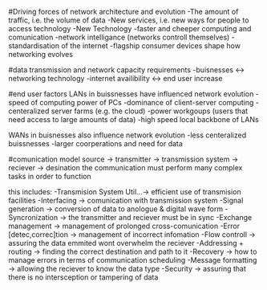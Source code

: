 #Driving forces of network architecture and evolution
-The amount of traffic, i.e. the volume of data
-New services, i.e. new ways for people to access technology
-New Technology
	-faster and cheeper computing and comunication
	-network intelligance (networks controll themselves)
	-standardisation of the internet
	-flagship consumer devices shape how networking evolves

#data transmission and network capacity requirements
-buisnesses <-> networking technology
-internet availibility <-> end user increase

#end user factors
LANs in buissnesses have influenced network evolution
-speed of computing power of PCs
-dominance of client-server computing
-centeralized server farms (e.g. the cloud)
-power workgoups (users that need access to large amounts of data)
-high speed local backbone of LANs

WANs in buisnesses also influence network evolution
-less centeralized buissnesses
-larger coorperations and need for data

#comunication model
source -> transmitter -> transmission system -> reciever -> desination
the communication must perform many complex tasks in order to function

this includes:
-Transmision System Util...-> efficient use of transmision facilities
-Interfacing -> comunication with transmission system
-Signal generation -> conversion of data to anologue & digital wave form
-Syncronization -> the transmitter and reciever must be in sync
-Exchange management -> management of prolonged cross-comunication
-Error [detec,correc]tion -> management of incorrect infomation
-Flow controll -> assuring the data emmited wont overwhelm the reciever
-Addressing + routing -> finding the correct destination and path to it
-Recovery -> how to manage errors in terms of communication scheduling
-Message formatting -> allowing the reciever to know the data type
-Security -> assuring that there is no intersception or tampering of data




